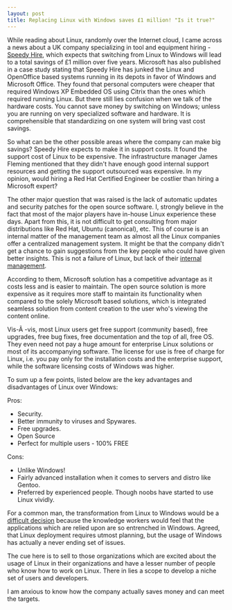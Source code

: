 ```yaml
---
layout: post
title: Replacing Linux with Windows saves £1 million! "Is it true?"
---
```


While reading about Linux, randomly over the Internet cloud, I came across a news about a UK company specializing in tool and equipment hiring - <a href="http://www.speedyhire.co.uk/">Speedy Hire</a>, which expects that switching from Linux to Windows will lead to a total savings of £1 million over five years. Microsoft has also published in a case study stating that Speedy Hire has junked the Linux and OpenOffice based systems running in its depots in favor of Windows and Microsoft Office. They found that personal computers were cheaper that required Windows XP Embedded OS using Citrix than the ones which required running Linux. But there still lies confusion when we talk of the hardware costs. You cannot save money by switching on Windows; unless you are running on very specialized software and hardware. It is comprehensible that standardizing on one system will bring vast cost savings.

So what can be the other possible areas where the company can make big savings? Speedy Hire expects to make it in support costs. It found the support cost of Linux to be expensive. The infrastructure manager James Fleming mentioned that they didn't have enough good internal support resources and getting the support outsourced was expensive. In my opinion, would hiring a Red Hat Certified Engineer  be costlier than hiring a Microsoft expert?

The other major question that was raised is the lack of automatic updates and security patches for the open source software. I, strongly believe in the fact that most of the major players have in-house Linux experience these days. Apart from this, it is not difficult to get consulting from major distributions like Red Hat, Ubuntu (canonical), etc. This of course is an internal matter of the management team as almost all the Linux companies offer a centralized management system. It might be that the company didn't get a chance to gain suggestions from the key people who could have given better insights. This is not a failure of Linux, but lack of their <a href="http://www.speedyhire.plc.uk/our-company/at-a-glance.aspx">internal management</a>.

According to them, Microsoft solution has a competitive advantage as it costs less and is easier to maintain. The open source solution is more expensive as it requires more staff to maintain its functionality when compared to the solely Microsoft based solutions, which is integrated seamless solution from content creation to the user who's viewing the content online.

Vis-Ã -vis, most Linux users get free support (community based), free upgrades, free bug fixes, free documentation and the top of all, free OS. They even need not pay a huge amount for enterprise Linux solutions or most of its accompanying software. The license for use is free of charge for Linux, i.e. you pay only for the installation costs and the enterprise support, while the software licensing costs of Windows was higher.

To sum up a few points, listed below are the key advantages and disadvantages of Linux over Windows:

Pros:

* Security.
* Better immunity to viruses and Spywares.
* Free upgrades.
* Open Source
* Perfect for multiple users - 100% FREE 

Cons:

* Unlike Windows!
* Fairly advanced installation when it comes to servers and distro like Gentoo.
* Preferred by experienced people. Though noobs have started to use Linux vividly.

For a common man, the transformation from Linux to Windows would be a <a href="http://www.contractjournal.com/Articles/2008/11/26/62481/speedy-hire-revenue-up-but-492-jobs-cut.html">difficult decision</a> because the knowledge workers would feel that the applications which are relied upon are so entrenched in Windows. Agreed, that Linux deployment requires utmost planning, but the usage of Windows has actually a never ending set of issues.

The cue here is to sell to those organizations which are excited about the usage of Linux in their organizations and have a lesser number of people who know how to work on Linux. There in lies a scope to develop a niche set of users and developers.

I am anxious to know how the company actually saves money and can meet the targets.
